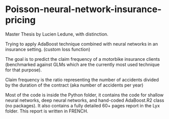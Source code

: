# Poisson-neural-network-insurance-pricing

Master Thesis by Lucien Ledune, with distinction.

Trying to apply AdaBoost technique combined with neural networks in an insurance setting. (custom loss function)

The goal is to predict the claim frequency of a motorbike insurance clients (benchmarked against GLMs which are the currently most used technique for that purpose).

Claim frequency is the ratio representing the number of accidents divided by the duration of the contract (aka number of accidents per year)

Most of the code is inside the Python folder, it contains the code for shallow neural networks, deep neural networks, and hand-coded AdaBoost.R2 class (no packages).
It also contains a fully detailed 60+ pages report in the Lyx folder. This report is written in FRENCH.
